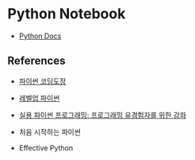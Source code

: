 # Python Notebook

- [Python Docs](https://docs.python.org/3/)

## References
- [파이썬 코딩도장](https://dojang.io/)
- [레벨업 파이썬](https://wikidocs.net/book/4170)
- [실용 파이썬 프로그래밍: 프로그래밍 유경험자를 위한 강좌](https://wikidocs.net/book/4673)


- 처음 시작하는 파이썬
- Effective Python

